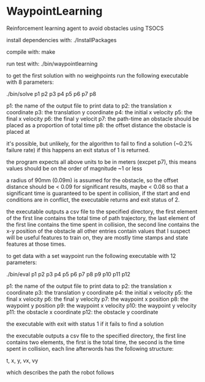 # WaypointLearning
Reinforcement learning agent to avoid obstacles using TSOCS

install dependencies with:
./InstallPackages

compile with:
make

run test with:
./bin/waypointlearning

to get the first solution with no weighpoints run the following executable with 8 parameters:

./bin/solve p1 p2 p3 p4 p5 p6 p7 p8

p1: the name of the output file to print data to
p2: the translation x coordinate
p3: the translation y coordinate
p4: the initial x velocity
p5: the final x velocity
p6: the final y velocit
p7: the path-time an obstacle should be placed as a proportion of total time
p8: the offset distance the obstacle is placed at

it's possible, but unlikely, for the algorithm to fail to find a solution (~0.2% failure rate)
if this happens an exit status of 1 is returned.

the program expects all above units to be in meters (excpet p7),
this means values should be on the order of magnitude ~1 or less

a radius of 90mm (0.09m) is assumed for the obstacle,
so the offset distance should be < 0.09 for significant results,
maybe < 0.08 so that a significant time is guaranteed to be spent in collision,
if the start and end conditions are in conflict, the executable returns and exit status of 2.

the executable outputs a csv file to the specified directory,
the first element of the first line contains the total time of path trajectory,
the last element of the first line contains the time spent in collision,
the second line contains the x-y position of the obstacle
all other entries contain values that I suspect will be useful features to train on,
they are mostly time stamps and state features at those times.


to get data with a set waypoint run the following executable with 12 parameters:

./bin/eval p1 p2 p3 p4 p5 p6 p7 p8 p9 p10 p11 p12

p1:  the name of the output file to print data to
p2:  the translation x coordinate
p3:  the translation y coordinate
p4:  the initial x velocity
p5:  the final x velocity
p6:  the final y velocity
p7:  the waypoint x position
p8:  the waypoint y position
p9:  the waypoint x velocity
p10: the waypoint y velocity
p11: the obstacle x coordinate
p12: the obstacle y coordinate

the executable with exit with status 1 if it fails to find a solution

the executable outputs a csv file to the specified directory,
the first line contains two elements, the first is the total time, the second is the time spent in collision,
each line afterwords has the following structure:

t, x, y, vx, vy

which describes the path the robot follows
